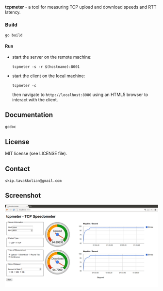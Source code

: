**tcpmeter** - a tool for measuring TCP upload and download speeds and RTT latency.

### Build

```shell
go build
```

#### Run

* start the server on the remote machine:

  `tcpmeter -s -r $(hostname):8001`

* start the client on the local machine:

  `tcpmeter -c`

  then navigate to `http://localhost:8080` using an HTML5 browser to interact with the client.

## Documentation

 `godoc`

## License
 MIT license (see LICENSE file).

## Contact
 `skip.tavakkolian@gmail.com`
	
## Screenshot
![alt text](https://github.com/9nut/tcpmeter/raw/master/tcpmeter.png "tcpmeter client web UI")

